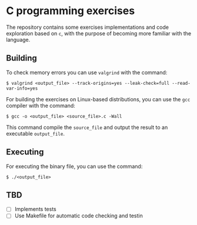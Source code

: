 # C programming exercises

The repository contains some exercises implementations and code exploration based on `c`, with the purpose of becoming more familiar with the language.

## Building

To check memory errors you can use `valgrind` with the command:

```
$ valgrind <output_file> --track-origins=yes --leak-check=full --read-var-info=yes
```

For building the exercises on Linux-based distributions, you can use the `gcc` compiler with the command:

```
$ gcc -o <output_file> <source_file>.c -Wall
```

This command compile the `source_file` and output the result to an executable `output_file`.

## Executing

For executing the binary file, you can use the command:

```
$ ./<output_file>
```

## TBD

* [ ] Implements tests
* [ ] Use Makefile for automatic code checking and testin
